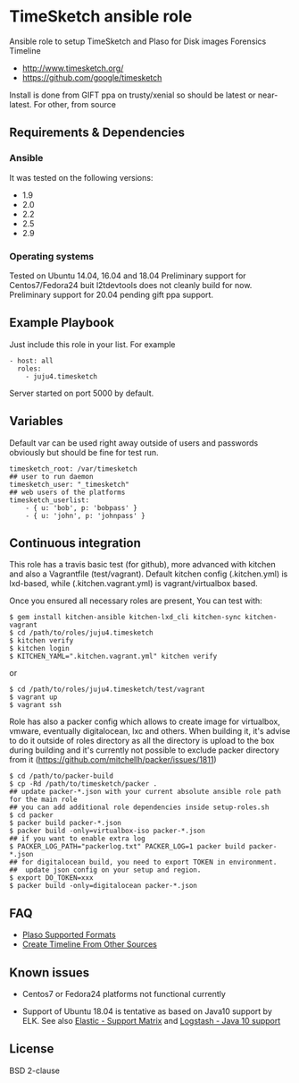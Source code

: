 # TimeSketch ansible role

Ansible role to setup TimeSketch and Plaso for Disk images Forensics Timeline
- http://www.timesketch.org/
- https://github.com/google/timesketch

Install is done from GIFT ppa on trusty/xenial so should be latest or near-latest.
For other, from source

## Requirements & Dependencies

### Ansible
It was tested on the following versions:
 * 1.9
 * 2.0
 * 2.2
 * 2.5
 * 2.9

### Operating systems

Tested on Ubuntu 14.04, 16.04 and 18.04
Preliminary support for Centos7/Fedora24 buit l2tdevtools does not cleanly build for now.
Preliminary support for 20.04 pending gift ppa support.

## Example Playbook

Just include this role in your list.
For example

```
- host: all
  roles:
    - juju4.timesketch
```

Server started on port 5000 by default.

## Variables

Default var can be used right away outside of users and passwords obviously but should be fine for test run.

```
timesketch_root: /var/timesketch
## user to run daemon
timesketch_user: "_timesketch"
## web users of the platforms
timesketch_userlist:
    - { u: 'bob', p: 'bobpass' }
    - { u: 'john', p: 'johnpass' }
```

## Continuous integration

This role has a travis basic test (for github), more advanced with kitchen and also a Vagrantfile (test/vagrant).
Default kitchen config (.kitchen.yml) is lxd-based, while (.kitchen.vagrant.yml) is vagrant/virtualbox based.

Once you ensured all necessary roles are present, You can test with:
```
$ gem install kitchen-ansible kitchen-lxd_cli kitchen-sync kitchen-vagrant
$ cd /path/to/roles/juju4.timesketch
$ kitchen verify
$ kitchen login
$ KITCHEN_YAML=".kitchen.vagrant.yml" kitchen verify
```
or
```
$ cd /path/to/roles/juju4.timesketch/test/vagrant
$ vagrant up
$ vagrant ssh
```

Role has also a packer config which allows to create image for virtualbox, vmware, eventually digitalocean, lxc and others.
When building it, it's advise to do it outside of roles directory as all the directory is upload to the box during building
and it's currently not possible to exclude packer directory from it (https://github.com/mitchellh/packer/issues/1811)
```
$ cd /path/to/packer-build
$ cp -Rd /path/to/timesketch/packer .
## update packer-*.json with your current absolute ansible role path for the main role
## you can add additional role dependencies inside setup-roles.sh
$ cd packer
$ packer build packer-*.json
$ packer build -only=virtualbox-iso packer-*.json
## if you want to enable extra log
$ PACKER_LOG_PATH="packerlog.txt" PACKER_LOG=1 packer build packer-*.json
## for digitalocean build, you need to export TOKEN in environment.
##  update json config on your setup and region.
$ export DO_TOKEN=xxx
$ packer build -only=digitalocean packer-*.json
```

## FAQ

* [Plaso Supported Formats](https://plaso.readthedocs.io/en/latest/sources/Supported-formats.html)
* [Create Timeline From Other Sources](https://github.com/google/timesketch/blob/master/docs/developers/api-upload-data.md)

## Known issues

* Centos7 or Fedora24 platforms not functional currently

* Support of Ubuntu 18.04 is tentative as based on Java10 support by ELK. See also [Elastic - Support Matrix](https://www.elastic.co/support/matrix#matrix_jvm) and [Logstash - Java 10 support](https://github.com/elastic/logstash/issues/9345)

## License

BSD 2-clause
